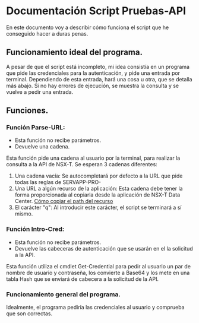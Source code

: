 # Documentación Script Pruebas-API
En este documento voy a describir cómo funciona el script que he conseguido hacer a duras penas.
## Funcionamiento ideal del programa.
A pesar de que el script está incompleto, mi idea consistía en un programa que pide las credenciales para la autenticación, y pide una entrada por terminal. Dependiendo de esta entrada, hará una cosa u otra, que se detalla más abajo. Si no hay errores de ejecución, se muestra la consulta y se vuelve a pedir una entrada.
## Funciones.
### Función Parse-URL:
- Esta función no recibe parámetros. 
- Devuelve una cadena. 

Esta función pide una cadena al usuario por la terminal, para realizar la consulta a la API de NSX-T. Se esperan 3 cadenas diferentes:
1. Una cadena vacía: Se autocompletará por defecto a la URL que pide todas las reglas de SERVAPP-PRO-
2. Una URL a algún recurso de la aplicación: Esta cadena debe tener la forma proporcionada al copiarla desde la aplicación de NSX-T Data Center. [Cómo copiar el path del recurso](https://drive.google.com/file/d/1o-cikh9H32egGpM3egRWnU4qHBkQoyuA/view?usp=sharing)
3. El carácter "q": Al introducir este carácter, el script se terminará a sí mismo.

### Función Intro-Cred:
- Esta función no recibe parámetros.
- Devuelve las cabeceras de autenticación que se usarán en el la solicitud a la API.

Esta función utiliza el cmdlet Get-Credential para pedir al usuario un par de nombre de usuario y contraseña, los convierte a Base64 y los mete en una tabla Hash que se enviará de cabecera a la solicitud de la API.

### Funcionamiento general del programa.
Idealmente, el programa pediría las credenciales al usuario y comprueba que son correctas. 
<!--stackedit_data:
eyJoaXN0b3J5IjpbLTE1OTcxODMyNDUsMTkyMzQ1NTAwOSwxOD
U4MDQ1Nzc4LDEwMDc1NTgxMDYsLTE1MDM3MDU4MCw4MDc5MTM2
NzQsLTMzMjQ1NTM2M119
-->